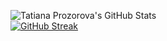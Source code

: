 ![Tatiana Prozorova's GitHub Stats](https://github-readme-stats.vercel.app/api?username=tatianaprozorova&show_icons=true&rank_icon=github&theme=tokyonight-duo)
<br>[![GitHub Streak](http://github-readme-streak-stats.herokuapp.com?user=tatianaprozorova&theme=tokyonight-duo&date_format=j%20M%5B%20Y%5D)](https://git.io/streak-stats)
<!--[![Top Langs](https://github-readme-stats.vercel.app/api/top-langs/?username=tatianaprozorova)](https://github.com/tatianaprozorova/github-readme-stats.vercel.app/api?username=tatianaprozorova&show_icons=true&rank_icon=github&theme=tokyonight)

### Hi there 👋
**TatianaProzorova/TatianaProzorova** is a ✨ _special_ ✨ repository because its `README.md` (this file) appears on your GitHub profile.
Here are some ideas to get you started:
- 🔭 I’m currently working on ...
- 🌱 I’m currently learning C#
- 👯 I’m looking to collaborate on ...
- 🤔 I’m looking for help with ...
- 💬 Ask me about ...
- 📫 How to reach me: ...
- 😄 Pronouns: ...
- ⚡ Fun fact: ...
-->

